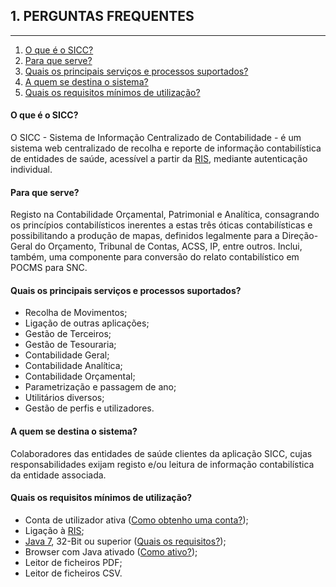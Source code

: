 <a name="perguntas_frequentes"></a>

## 1. PERGUNTAS FREQUENTES

---

1.  [O que é o SICC?](#que_sicc)
2.  [Para que serve?](#para_que_serve)
3.  [Quais os principais serviços e processos suportados?](#quais_principais_servicos_processos_suportados)
4.  [A quem se destina o sistema?](#quem_se_destina_sistema)
5.  [Quais os requisitos mínimos de utilização?](#quais_requisitos_minimos)

<a name="o_que_e_o_sicc"></a>

#### O que é o SICC?

O SICC - Sistema de Informação Centralizado de Contabilidade - é um sistema web centralizado de recolha e reporte de informação contabilística de entidades de saúde, acessível a partir da [RIS][ris], mediante autenticação individual.

[ris]: http://spms.min-saude.pt/product/ris-rede-informatica-da-saude/ "RIS"

<a name="para_que_serve"></a>

#### Para que serve?

Registo na Contabilidade Orçamental, Patrimonial e Analítica, consagrando os princípios contabilísticos inerentes a estas três óticas contabilísticas e possibilitando a produção de mapas, definidos legalmente para a Direção-Geral do Orçamento, Tribunal de Contas, ACSS, IP, entre outros. Inclui, também, uma componente para conversão do relato contabilístico em POCMS para SNC.

<a name="quais_principais_servicos_processos_suportados"></a>

#### Quais os principais serviços e processos suportados?

-   Recolha de Movimentos;
-   Ligação de outras aplicações;
-   Gestão de Terceiros;
-   Gestão de Tesouraria;
-   Contabilidade Geral;
-   Contabilidade Analítica;
-   Contabilidade Orçamental;
-   Parametrização e passagem de ano;
-   Utilitários diversos;
-   Gestão de perfis e utilizadores.

<a name="quem_se_destina_sistema"></a>

#### A quem se destina o sistema?

Colaboradores das entidades de saúde clientes da aplicação SICC, cujas responsabilidades exijam registo e/ou leitura de informação contabilística da entidade associada.

<a name="quais_requisitos_minimos"></a>
#### Quais os requisitos mínimos de utilização?

-   Conta de utilizador ativa ([Como obtenho uma conta?][Como obtenho uma conta?]);
-   Ligação à [RIS][ris];
-   [Java 7][java7], 32-Bit ou superior ([Quais os requisitos?][Quais os requisitos?]);
-   Browser com Java ativado ([Como ativo?][9556bc7c]);
-   Leitor de ficheiros PDF;
-   Leitor de ficheiros CSV.

[Como obtenho uma conta?]: https://adicionar_link_para_procedimento_oficial "Como obtenho uma conta?"
[java7]: https://www.java.com "Java7"
[Quais os requisitos?]: https://www.java.com/pt_BR/download/help/sysreq.xml "Quais os requisitos?"

  [9556bc7c]: https://java.com/en/download/help/enable_browser.xml "como_ativo_java"
